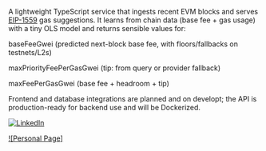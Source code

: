 A lightweight TypeScript service that ingests recent EVM blocks and serves [EIP-1559](https://eips.ethereum.org/EIPS/eip-1559 "EIP-1559")  gas suggestions. It learns from chain data (base fee + gas usage) with a tiny OLS model and returns sensible values for:

baseFeeGwei (predicted next-block base fee, with floors/fallbacks on testnets/L2s)

maxPriorityFeePerGasGwei (tip: from query or provider fallback)

maxFeePerGasGwei (base fee + headroom + tip)

Frontend and database integrations are planned and on developt; the API is production-ready for backend use and will be Dockerized.

[![LinkedIn](https://img.shields.io/badge/LinkedIn-Profile-blue?logo=linkedin&style=for-the-badge)](https://www.linkedin.com/in/johan-chac%C3%B3n)


[![Personal Page]](https://www.byjohanchacon.com/)